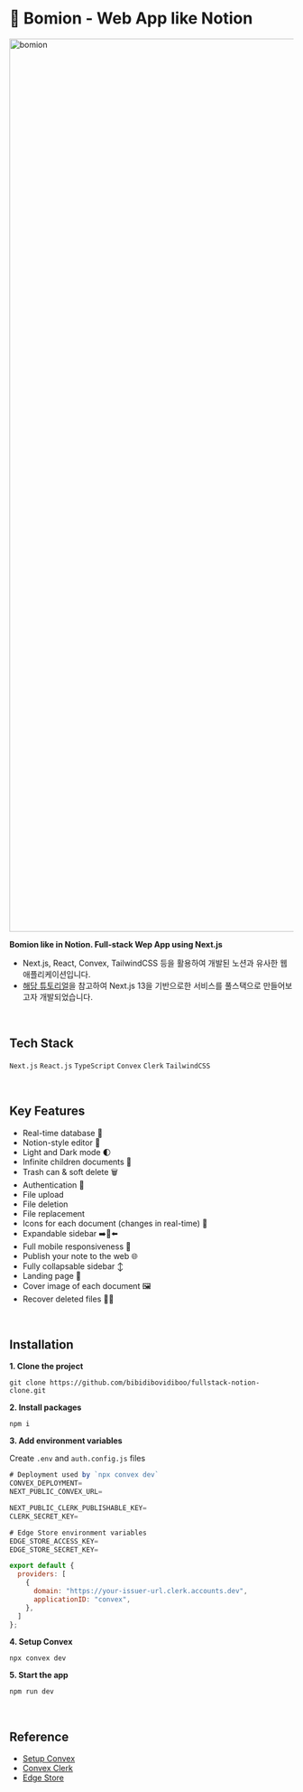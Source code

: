 # 📒 Bomion - Web App like Notion
<img width="1582" alt="bomion" src="https://github.com/bibidibovidiboo/bomion-like-notion/assets/66943451/91b1ec8f-2bcb-4f08-a42c-ec61d552d9a9">

**Bomion like in Notion. Full-stack Wep App using Next.js**

- Next.js, React, Convex, TailwindCSS 등을 활용하여 개발된 노션과 유사한 웹 애플리케이션입니다. <br />
- [해당 튜토리얼](https://www.youtube.com/watch?v=0OaDyjB9Ib8)을 참고하여 Next.js 13을 기반으로한 서비스를 풀스택으로 만들어보고자 개발되었습니다.

<br />

## Tech Stack
`Next.js` `React.js` `TypeScript` `Convex` `Clerk` `TailwindCSS` 

<br />

## Key Features

- Real-time database  🔗 
- Notion-style editor 📝 
- Light and Dark mode 🌓
- Infinite children documents 🌲
- Trash can & soft delete 🗑️
- Authentication 🔐 
- File upload
- File deletion
- File replacement
- Icons for each document (changes in real-time) 🌠
- Expandable sidebar ➡️🔀⬅️
- Full mobile responsiveness 📱
- Publish your note to the web 🌐
- Fully collapsable sidebar ↕️
- Landing page 🛬
- Cover image of each document 🖼️
- Recover deleted files 🔄📄

<br />

## Installation

**1. Clone the project**

```
git clone https://github.com/bibidibovidiboo/fullstack-notion-clone.git
```

**2. Install packages**

```
npm i
```
**3. Add environment variables**

Create `.env` and `auth.config.js` files

```js
# Deployment used by `npx convex dev`
CONVEX_DEPLOYMENT=
NEXT_PUBLIC_CONVEX_URL=

NEXT_PUBLIC_CLERK_PUBLISHABLE_KEY=
CLERK_SECRET_KEY=

# Edge Store environment variables
EDGE_STORE_ACCESS_KEY=
EDGE_STORE_SECRET_KEY=
```

```js
export default {
  providers: [
    {
      domain: "https://your-issuer-url.clerk.accounts.dev",
      applicationID: "convex",
    },
  ]
};
```

**4. Setup Convex**

```
npx convex dev
```

**5. Start the app**

```
npm run dev
```

<br />

## Reference
- [Setup Convex](https://docs.convex.dev/quickstart/nextjs)
- [Convex Clerk](https://docs.convex.dev/auth/clerk)
- [Edge Store](https://edgestore.dev/docs/quick-start)
